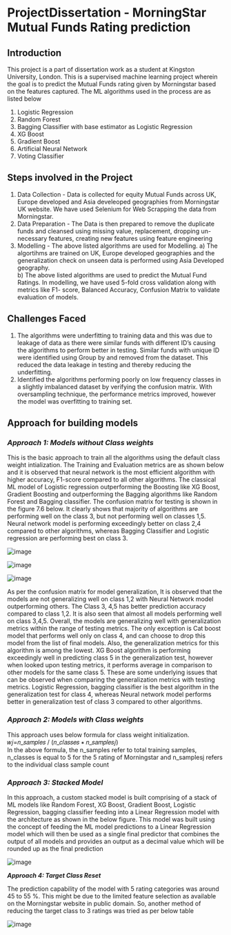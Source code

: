 # **ProjectDissertation - MorningStar Mutual Funds Rating prediction**

## **Introduction**
This project is a part of dissertation work as a student at Kingston University, London.
This is a supervised machine learning project wherein the goal is to predict the Mutual Funds rating given by Morningstar based on the features captured.
The ML algorithms used in the process are as listed below
1. Logistic Regression
2. Random Forest
3. Bagging Classifier with base estimator as Logistic Regression
4. XG Boost
5. Gradient Boost
6. Artificial Neural Network
7. Voting Classifier

## **Steps involved in the Project**
1. Data Collection - Data is collected for equity Mutual Funds across UK, Europe developed and Asia develeoped geographies from Morningstar UK website. We have used Selenium    for Web Scrapping the data from Morningstar.
2. Data Preparation - The Data is then prepared to remove the duplicate funds and cleansed using missing value, replacement, dropping un-necessary features, creating new        features using feature engineering
3. Modelling - The above listed algorithms are used for Modelling.
a) The algortihms are trained on UK, Europe developed geographies and the generalization check on unseen data is performed using Asia Developed geography. <br/>
b) The above listed algorithms are used to predict the Mutual Fund Ratings. In modelling, we have used 5-fold cross validation along with metrics like F1-                        score, Balanced Accuracy, Confusion Matrix to validate evaluation of models.

## **Challenges Faced**

1. The algorithms were underfitting to training data and this was due to leakage of data as there were similar funds with different ID’s causing the algorithms to perform        better in testing. Similar funds with unique ID were identified using Group by and removed from the dataset. This reduced the data leakage in testing and thereby reducing    the underfitting.
2. Identified the algorithms performing poorly on low frequency classes in a slightly imbalanced dataset by verifying the confusion matrix. With oversampling technique, the      performance metrics improved, however the model was overfitting to training set. 

## **Approach for building models**

### ***Approach 1: Models without Class weights***

This is the basic approach to train all the algorithms using the default class weight intialization. 
The Training and Evaluation metrics are as shown below and it is observed that neural network is the most efficient algorithm with higher accuracy, F1-score compared to all other algorithms. The classical ML model of Logistic regression outperforming the Boosting like XG Boost, Gradient Boosting and outperforming the Bagging algorithms like Random Forest and Bagging classifier. The confusion matrix for testing is shown in the figure 7.6 below. It clearly shows that majority of algorithms are performing well on the class 3, but not performing well on classes 1,5. Neural network model is performing exceedingly better on class 2,4 compared to other algorithms, whereas Bagging Classifier and Logistic regression are performing best on class 3.

![image](https://user-images.githubusercontent.com/34972681/151157292-c079c976-783e-4178-9c31-b65639472da4.png)

![image](https://user-images.githubusercontent.com/34972681/151157796-1d9f9ccc-5a3b-49e3-98f9-9f9aa54b4976.png)

![image](https://user-images.githubusercontent.com/34972681/151157841-24eb6516-fb6c-44a4-bbae-c6041d9ca48d.png)

As per the confusion matrix for model generalization, It is observed that the models are not generalizing well on class 1,2 with Neural Network model outperforming others. The Class 3, 4,5 has better prediction accuracy compared to class 1,2. It is also seen that almost all models performing well on class 3,4,5. Overall, the models are generalizing well with generalization metrics within the range of testing metrics. The only exception is Cat boost model that performs well only on class 4, and can choose to drop this model from the list of final models. Also, the generalization metrics for this algorithm is among the lowest. XG Boost algorithm is performing exceedingly well in predicting class 5 in the generalization test, however when looked upon testing metrics, it performs average in comparison to other models for the same class 5. These are some underlying issues that can be observed when comparing the generalization metrics with testing metrics. Logistic Regression, bagging classifier is the best algorithm in the generalization test for class 4, whereas Neural network model performs better in generalization test of class 3 compared to other algorithms.


### ***Approach 2: Models with Class weights***

This approach uses below formula for class weight initialization.<br/>
                  𝑤𝑗=𝑛_𝑠𝑎𝑚𝑝𝑙𝑒𝑠 / (𝑛_𝑐𝑙𝑎𝑠𝑠𝑒𝑠 ∗ 𝑛_𝑠𝑎𝑚𝑝𝑙𝑒𝑠𝑗)<br/>
In the above formula, the n_samples refer to total training samples, n_classes is equal to 5 for the 5 rating of Morningstar and n_samplesj refers to the individual class sample count<br/>

### ***Approach 3: Stacked Model***
In this approach, a custom stacked model is built comprising of a stack of ML models like Random Forest, XG Boost, Gradient Boost, Logistic Regression, bagging classifier feeding into a Linear Regression model with the architecture as shown in the below figure. This model was built using the concept of feeding the ML model predictions to a Linear Regression model which will then be used as a single final predictor that combines the output of all models and provides an output as a decimal value which will be rounded up as the final prediction

![image](https://user-images.githubusercontent.com/34972681/151155733-fdf03076-abd7-41c9-9893-cfea2ab961e6.png)


***Approach 4: Target Class Reset***

The prediction capability of the model with 5 rating categories was around 45 to 55 %. This might be due to the limited feature selection as available on the Morningstar website in public domain. So, another method of reducing the target class to 3 ratings was tried as per below table

![image](https://user-images.githubusercontent.com/34972681/151156032-1a7fa105-5197-49e2-859b-16ce6f280ced.png)


